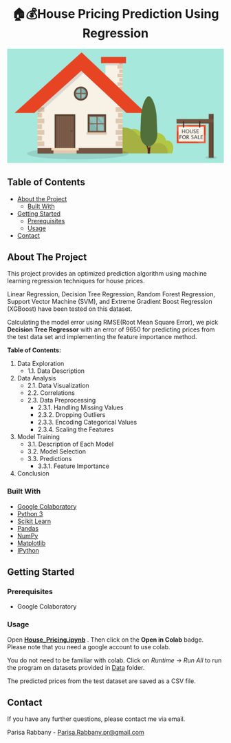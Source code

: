 
# <center> 🏠💰House Pricing Prediction Using Regression </center>

![house demo](house.png)

## Table of Contents

* [About the Project](#about-the-project)
  * [Built With](#built-with)
* [Getting Started](#getting-started)
  * [Prerequisites](#prerequisites)
  * [Usage](#usage)
* [Contact](#contact)

<!-- ABOUT THE PROJECT -->
## About The Project
This project provides an optimized prediction algorithm using machine learning regression techniques for house prices. 

Linear Regression, Decision Tree Regression, Random Forest Regression, Support Vector Machine (SVM), and Extreme Gradient Boost Regression (XGBoost) have been tested on this dataset. 

Calculating the model error using RMSE(Root Mean Square Error), we pick **Decision Tree Regressor** with an error of $9650$ for predicting prices from the test data set and implementing the feature importance method.

**Table of Contents:** 
 1. Data Exploration
	 - 1.1. Data Description
2. Data Analysis
	- 2.1. Data Visualization
	- 2.2. Correlations
	- 2.3. Data Preprocessing 
	     - 2.3.1. Handling Missing Values 
		- 2.3.2. Dropping Outliers
		- 2.3.3. Encoding Categorical Values
		- 2.3.4. Scaling the Features
3. Model Training
	 - 3.1. Description of Each Model
	 - 3.2. Model Selection 
	 - 3.3. Predictions
		 - 3.3.1. Feature Importance
4. Conclusion 


### Built With
* [Google Colaboratory](https://colab.research.google.com/)
* [Python 3](https://www.python.org/)
* [Scikit Learn](https://scikit-learn.org/stable/)
* [Pandas](https://pandas.pydata.org/)
* [NumPy](https://numpy.org/)
* [Matplotlib](https://matplotlib.org/)
*  [IPython](https://ipython.org/)

<!-- GETTING STARTED -->
## Getting Started

### Prerequisites
 - Google Colaboratory

### Usage
Open **[House_Pricing.ipynb](https://github.com/LadyPary/HousePricingPrediction/blob/main/House_Pricing.ipynb)** . Then click on the **Open in Colab** badge. Please note that you need a google account to use colab.

You do not need to be familiar with colab.
Click on *Runtime -> Run All*  to run the program on datasets provided in [Data](https://github.com/LadyPary/HousePricingPrediction/tree/main/Data) folder. 

The predicted prices from the test dataset are saved as a CSV file. 

<!-- CONTACT -->
## Contact
If you have any further questions, please contact me via email.

Parisa Rabbany - Parisa.Rabbany.pr@gmail.com
